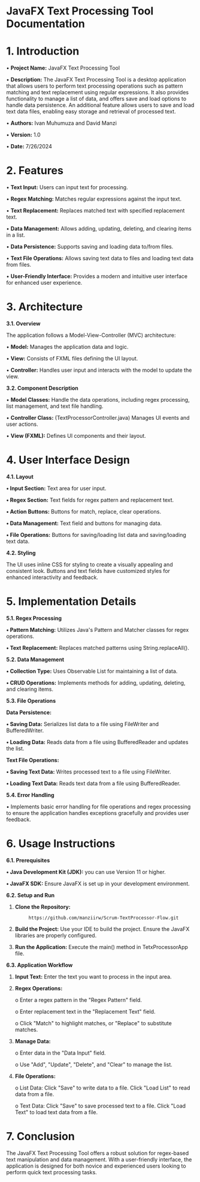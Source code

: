 # JavaFX Text Processing Tool Documentation
# 1. Introduction

•   **Project Name:** JavaFX Text Processing Tool

•   **Description:** The JavaFX Text Processing Tool is a desktop application that allows users to perform text processing operations such as pattern matching and text replacement using regular expressions. It also provides functionality to manage a list of data, and offers save and load options to handle data persistence. An additional feature allows users to save and load text data files, enabling easy storage and retrieval of processed text.

•   **Authors:** Ivan Muhumuza and David Manzi

•   **Version:** 1.0

•   **Date:** 7/26/2024

# 2. Features

•   **Text Input:** Users can input text for processing.

•   **Regex Matching:** Matches regular expressions against the input text.

•   **Text Replacement:** Replaces matched text with specified replacement text.

•   **Data Management:** Allows adding, updating, deleting, and clearing items in a list.

•   **Data Persistence:** Supports saving and loading data to/from files.

•   **Text File Operations:** Allows saving text data to files and loading text data from files.

•   **User-Friendly Interface:** Provides a modern and intuitive user interface for enhanced user experience.

# 3. Architecture

**3.1. Overview**

The application follows a Model-View-Controller (MVC) architecture:

•   **Model:** Manages the application data and logic.

•   **View:** Consists of FXML files defining the UI layout.

•   **Controller:** Handles user input and interacts with the model to update the view.

**3.2. Component Description**

•   **Model Classes:** Handle the data operations, including regex processing, list management, and text file handling.

•   **Controller Class:** (TextProcessorController.java) Manages UI events and user actions.

•   **View (FXML):** Defines UI components and their layout.

# 4. User Interface Design

**4.1. Layout**

**• Input Section:** Text area for user input.

**• Regex Section:** Text fields for regex pattern and replacement text.

**• Action Buttons:** Buttons for match, replace, clear operations.

**• Data Management:** Text field and buttons for managing data.

**• File Operations:** Buttons for saving/loading list data and saving/loading text data.

**4.2. Styling**

The UI uses inline CSS for styling to create a visually appealing and consistent look. Buttons and text fields have customized styles for enhanced interactivity and feedback.

# 5. Implementation Details

**5.1. Regex Processing**

**• Pattern Matching:** Utilizes Java's Pattern and Matcher classes for regex operations.

**• Text Replacement:** Replaces matched patterns using String.replaceAll().

**5.2. Data Management**

**• Collection Type:** Uses Observable List for maintaining a list of data.

**• CRUD Operations:** Implements methods for adding, updating, deleting, and clearing items.

**5.3. File Operations**

**Data Persistence:**

**• Saving Data:** Serializes list data to a file using FileWriter and BufferedWriter.

**• Loading Data:** Reads data from a file using BufferedReader and updates the list.

**Text File Operations:**

**• Saving Text Data:** Writes processed text to a file using FileWriter.

**• Loading Text Data:** Reads text data from a file using BufferedReader.

**5.4. Error Handling**

•   Implements basic error handling for file operations and regex processing to ensure the application handles exceptions gracefully and provides user feedback.

# 6. Usage Instructions

**6.1. Prerequisites**

**• Java Development Kit (JDK):** you can use Version 11 or higher.

**• JavaFX SDK:** Ensure JavaFX is set up in your development environment.

**6.2. Setup and Run**

1.  **Clone the Repository:**

             https://github.com/manziirw/Scrum-TextProcessor-Flow.git

2.  **Build the Project:** Use your IDE to build the project. Ensure the JavaFX libraries are properly configured.

3.  **Run the Application:** Execute the main() method in TetxProcessorApp file.

**6.3. Application Workflow**

1.  **Input Text:** Enter the text you want to process in the input area.

2.  **Regex Operations:**

    o   Enter a regex pattern in the "Regex Pattern" field.

    o   Enter replacement text in the "Replacement Text" field.

    o   Click "Match" to highlight matches, or "Replace" to substitute matches.

3.  **Manage Data:**

    o   Enter data in the "Data Input" field.

    o   Use "Add", "Update", "Delete", and "Clear" to manage the list.

4.  **File Operations:**

    o   List Data: Click "Save" to write data to a file. Click "Load List" to read data from a file.

    o   Text Data: Click "Save" to save processed text to a file. Click "Load Text" to load text data from a file.
# 7. Conclusion
The JavaFX Text Processing Tool offers a robust solution for regex-based text manipulation and data management. With a user-friendly interface, the application is designed for both novice and experienced users looking to perform quick text processing tasks.

